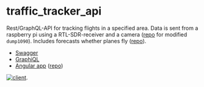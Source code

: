 # traffic_tracker_api

Rest/GraphQL-API for tracking flights in a specified area. Data is sent from a raspberry pi using a RTL-SDR-receiver and a camera ([repo](https://github.com/j-o-e-d-o-e/flight_tracker) for modified `dump1090`). Includes forecasts whether planes fly ([repo](https://github.com/j-o-e-d-o-e/py_traffic_tracker-forecasts)).
- [Swagger](https://traffic-tracker.herokuapp.com/swagger-ui/index.html)
- [GraphiQL](https://traffic-tracker.herokuapp.com/graphiql)
- [Angular app](https://j-o-e-d-o-e.github.io/traffic-tracker) ([repo](https://github.com/j-o-e-d-o-e/traffic-tracker))

[![client](https://user-images.githubusercontent.com/26798159/65524223-bd890600-deed-11e9-8b39-dc82cec949c2.png)](https://j-o-e-d-o-e.github.io/traffic-tracker).
